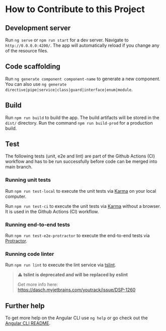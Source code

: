 # How to Contribute to this Project

<!-- TODO: the following section is moved from the main README and has to be updated -->
## Development server

Run `ng serve` or `npm run start` for a dev server. Navigate to `http://0.0.0.0:4200/`. The app will automatically reload if you change any of the resource files.

## Code scaffolding

Run `ng generate component component-name` to generate a new component. You can
also use `ng generate directive|pipe|service|class|guard|interface|enum|module`.

## Build

Run `npm run build` to build the app. The build artifacts will be stored in the `dist/` directory. Run the command `npm run build-prod` for a production build.

## Test

The following tests (unit, e2e and lint) are part of the Github Actions (CI) workflow and has to be run successfully before code can be merged into main branch.

### Running unit tests

Run `npm run test-local` to execute the unit tests via [Karma](https://karma-runner.github.io) on your local computer.

Run `npm run test-ci` to execute the unit tests via [Karma](https://karma-runner.github.io) without a browser. It is used in the Github Actions (CI) workflow.

### Running end-to-end tests

Run `npm run test-e2e-protractor` to execute the end-to-end tests via [Protractor](http://www.protractortest.org/).

### Running code linter

Run `npm run lint` to execute the lint service via [tslint](https://palantir.github.io/tslint/).

> :warning: **tslint is deprecated and will be replaced by eslint**
> 
> Get more info here: <https://dasch.myjetbrains.com/youtrack/issue/DSP-1260>

## Further help

To get more help on the Angular CLI use `ng help` or go check out the [Angular CLI README](https://github.com/angular/angular-cli/blob/master/README.md).
